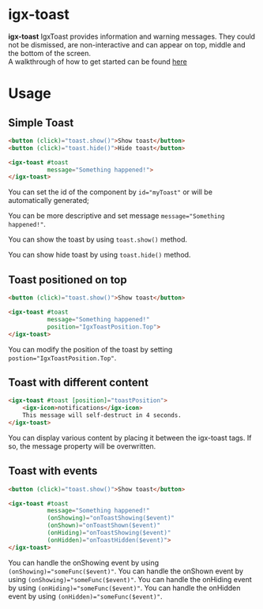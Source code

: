 # igx-toast

**igx-toast** IgxToast provides information and warning messages. They could not be dismissed, are non-interactive and can appear on top, middle and the bottom of the screen.  
A walkthrough of how to get started can be found [here](https://www.infragistics.com/products/ignite-ui-angular/angular/components/toast.html)

# Usage

## Simple Toast

```html
<button (click)="toast.show()">Show toast</button>
<button (click)="toast.hide()">Hide toast</button>

<igx-toast #toast
           message="Something happened!">
</igx-toast>
```
You can set the id of the component by `id="myToast"` or will be automatically generated;

You can be more descriptive and set message `message="Something happened!"`.

You can show the toast by using `toast.show()` method.

You can show hide toast by using `toast.hide()` method.

## Toast positioned on top

```html
<button (click)="toast.show()">Show toast</button>

<igx-toast #toast
           message="Something happened!"
           position="IgxToastPosition.Top">
</igx-toast>
```

You can modify the position of the toast by setting `postion="IgxToastPosition.Top"`.

## Toast with different content

```html
<igx-toast #toast [position]="toastPosition">
    <igx-icon>notifications</igx-icon>
    This message will self-destruct in 4 seconds.
</igx-toast>
```

You can display various content by placing it between the igx-toast tags. If so, the message property will be overwritten.

## Toast with events

```html
<button (click)="toast.show()">Show toast</button>

<igx-toast #toast
           message="Something happened!"
           (onShowing)="onToastShowing($event)"
           (onShown)="onToastShown($event)"
           (onHiding)="onToastShowing($event)"
           (onHidden)="onToastHidden($event)">
</igx-toast>
```

You can handle the onShowing event by using `(onShowing)="someFunc($event)"`.
You can handle the onShown event by using `(onShowing)="someFunc($event)"`.
You can handle the onHiding event by using `(onHiding)="someFunc($event)"`.
You can handle the onHidden event by using `(onHidden)="someFunc($event)"`.
